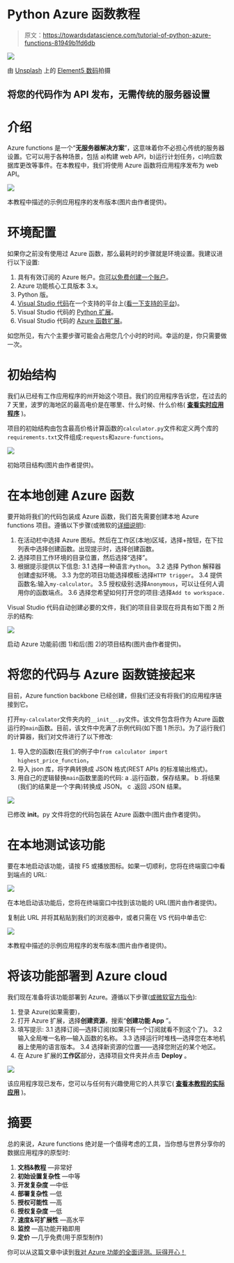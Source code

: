 # Python Azure 函数教程

> 原文：<https://towardsdatascience.com/tutorial-of-python-azure-functions-81949b1fd6db>

![](img/bf7d15bd056ff6661594306864fd1dec.png)

由 [Unsplash](https://unsplash.com?utm_source=medium&utm_medium=referral) 上的 [Element5 数码](https://unsplash.com/@element5digital?utm_source=medium&utm_medium=referral)拍摄

## 将您的代码作为 API 发布，无需传统的服务器设置

# 介绍

Azure functions 是一个“**无服务器解决方案**”，这意味着你不必担心传统的服务器设置。它可以用于各种场景，包括 a)构建 web API，b)运行计划任务，c)响应数据库更改等事件。在本教程中，我们将使用 Azure 函数将应用程序发布为 web API。

![](img/cb4926582a95c99b7da3d3a8708ad779.png)

本教程中描述的示例应用程序的发布版本(图片由作者提供)。

# 环境配置

如果你之前没有使用过 Azure 函数，那么最耗时的步骤就是环境设置。我建议进行以下设置:

1.  具有有效订阅的 Azure 帐户。[你可以免费创建一个账户](https://azure.microsoft.com/free/?ref=microsoft.com&utm_source=microsoft.com&utm_medium=docs&utm_campaign=visualstudio)。
2.  Azure 功能核心工具版本 3.x。
3.  Python 版。
4.  [Visual Studio 代码](https://code.visualstudio.com/)在一个支持的平台上([看一下支持的平台](https://code.visualstudio.com/docs/supporting/requirements#_platforms))。
5.  Visual Studio 代码的 [Python 扩展](https://marketplace.visualstudio.com/items?itemName=ms-python.python)。
6.  Visual Studio 代码的 [Azure 函数扩展](https://marketplace.visualstudio.com/items?itemName=ms-azuretools.vscode-azurefunctions)。

如您所见，有六个主要步骤可能会占用您几个小时的时间。幸运的是，你只需要做一次。

# 初始结构

我们从已经有工作应用程序的州开始这个项目。我们的应用程序告诉您，在过去的 7 天里，波罗的海地区的最高电价是在哪里、什么时候、什么价格( [**查看实时应用程序**](https://azurefunctionsresearch.azurewebsites.net/api/my-calculator) )。

项目的初始结构由包含最高价格计算函数的`calculator.py`文件和定义两个库的`requirements.txt`文件组成:`requests`和`azure-functions`。

![](img/ebadc176b937e3bafb7aae98c96157f8.png)

初始项目结构(图片由作者提供)。

# 在本地创建 Azure 函数

要开始将我们的代码包装成 Azure 函数，我们首先需要创建本地 Azure functions 项目。遵循以下步骤(或微软的[详细说明](https://docs.microsoft.com/en-us/azure/azure-functions/create-first-function-vs-code-python#create-an-azure-functions-project)):

1.  在活动栏中选择 Azure 图标。然后在工作区(本地)区域，选择+按钮，在下拉列表中选择创建函数。出现提示时，选择创建函数。
2.  选择项目工作环境的目录位置，然后选择“选择”。
3.  根据提示提供以下信息:
    3.1 选择一种语言:`Python`。
    3.2 选择 Python 解释器创建虚拟环境。
    3.3 为您的项目功能选择模板:选择`HTTP trigger`。
    3.4 提供函数名:输入`my-calculator`。
    3.5 授权级别:选择`Anonymous`，可以让任何人调用你的函数端点。
    3.6 选择您希望如何打开您的项目:选择`Add to workspace.`

Visual Studio 代码自动创建必要的文件，我们的项目目录现在将具有如下图 2 所示的结构:

![](img/f39d09480ef036e55ad4508f42716b9b.png)

启动 Azure 功能前(图 1)和后(图 2)的项目结构(图片由作者提供)。

# 将您的代码与 Azure 函数链接起来

目前，Azure function backbone 已经创建，但我们还没有将我们的应用程序链接到它。

打开`my-calculator`文件夹内的`__init__.py`文件。该文件包含将作为 Azure 函数运行的`main`函数。目前，该文件中充满了示例代码(如下图 1 所示)。为了运行我们的计算器，我们对文件进行了以下修改:

1.  导入您的函数(在我们的例子中`from calculator import highest_price_function`，
2.  导入 json 库，将字典转换成 JSON 格式(REST APIs 的标准输出格式)。
3.  用自己的逻辑替换`main`函数里面的代码:
    a .运行函数，保存结果。
    b .将结果(我们的结果是一个字典)转换成 JSON。
    c .返回 JSON 结果。

![](img/d9c7dbdd97ce04e9b97c44c0bd200329.png)

已修改 __init__。py 文件将您的代码包装在 Azure 函数中(图片由作者提供)。

# 在本地测试该功能

要在本地启动该功能，请按 F5 或播放图标。如果一切顺利，您将在终端窗口中看到端点的 URL:

![](img/b185c8c52727e9e5726efbcae0d84865.png)

在本地启动该功能后，您将在终端窗口中找到该功能的 URL(图片由作者提供)。

复制此 URL 并将其粘贴到我们的浏览器中，或者只需在 VS 代码中单击它:

![](img/cb4926582a95c99b7da3d3a8708ad779.png)

本教程中描述的示例应用程序的发布版本(图片由作者提供)。

# 将该功能部署到 Azure cloud

我们现在准备将该功能部署到 Azure。遵循以下步骤([或微软官方指令](https://docs.microsoft.com/en-us/azure/azure-functions/create-first-function-vs-code-python#sign-in-to-azure)):

1.  登录 Azure(如果需要)，
2.  打开 Azure 扩展，选择**创建资源**，搜索“**创建功能 App** ”。
3.  填写提示:
    3.1 选择订阅—选择订阅(如果只有一个订阅就看不到这个了)。
    3.2 输入全局唯一名称—输入函数的名称。
    3.3 选择运行时堆栈—选择您在本地机器上使用的语言版本。
    3.4 选择新资源的位置——选择您附近的某个地区。
4.  在 Azure 扩展的**工作区**部分，选择项目文件夹并点击 **Deploy** 。

![](img/698365750adcba8ae049e590a118e50a.png)

该应用程序现已发布，您可以与任何有兴趣使用它的人共享它( [**查看本教程的实际应用**](https://azurefunctionsresearch.azurewebsites.net/api/my-calculator) )。

# 摘要

总的来说，Azure functions 绝对是一个值得考虑的工具，当你想与世界分享你的数据应用程序的原型时:

1.  **文档&教程** —非常好
2.  **初始设置复杂性** —中等
3.  **开发复杂度** —中低
4.  **部署复杂性** —低
5.  **授权可能性** —高
6.  **授权复杂度** —低
7.  **速度&可扩展性** —高水平
8.  **监控** —高功能开箱即用
9.  **定价** —几乎免费(用于原型制作)

你可以从这篇文章中读到[我对 Azure 功能的全面评测。玩得开心！](https://eljand.medium.com/rapid-prototyping-azure-functions-1cd8293ab300)